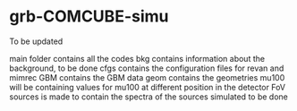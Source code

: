# grb-COMCUBE-simu

To be updated

main folder contains all the codes
bkg contains information about the background, to be done
cfgs contains the configuration files for revan and mimrec
GBM contains the GBM data
geom contains the geometries 
mu100 will be containing values for mu100 at different position in the detector FoV
sources is made to contain the spectra of the sources simulated to be done

